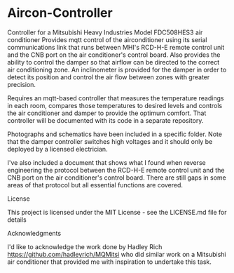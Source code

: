 # Aircon-Controller
Controller for a Mitsubishi Heavy Industries Model FDC508HES3 air conditioner
Provides mqtt control of the airconditioner using its serial communications link that runs
between MHI's RCD-H-E remote control unit and the CNB port on the air conditioner's control board.
Also provides the ability to control the damper so that airflow can be directed to the correct air conditioning zone.
An inclinometer is provided for the damper in order to detect its position and control the air flow between zones with greater precision.

Requires an mqtt-based controller that measures the temperature readings in each room, compares those temperatures to desired levels and controls the air conditioner and damper to provide the optimum comfort.
That controller will be documented with its code in a separate repository.

Photographs and schematics have been included in a specific folder. Note that the damper controller switches high voltages and it should only be deployed by a licensed electrician.

I've also included a document that shows what I found when reverse engineering the protocol between the RCD-H-E remote control unit and the CNB port on the air conditioner's control board. There are still gaps in some areas of that protocol but all essential functions are covered.

License

This project is licensed under the MIT License - see the LICENSE.md file for details

Acknowledgments

I'd like to acknowledge the work done by Hadley Rich https://github.com/hadleyrich/MQMitsi who did similar work on a Mitsubishi air conditioner that provided me with inspiration to undertake this task.
